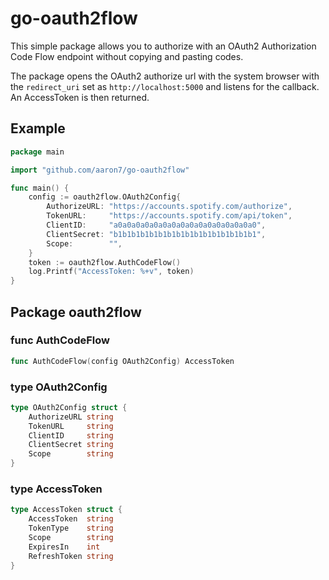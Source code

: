 go-oauth2flow
=============

This simple package allows you to authorize with an OAuth2 Authorization Code Flow
endpoint without copying and pasting codes.

The package opens the OAuth2 authorize url with the system browser with the `redirect_uri` set as
`http://localhost:5000` and listens for the callback. An AccessToken is then returned.

## Example

```go
package main

import "github.com/aaron7/go-oauth2flow"

func main() {
	config := oauth2flow.OAuth2Config{
		AuthorizeURL: "https://accounts.spotify.com/authorize",
		TokenURL:     "https://accounts.spotify.com/api/token",
		ClientID:     "a0a0a0a0a0a0a0a0a0a0a0a0a0a0a0a0",
		ClientSecret: "b1b1b1b1b1b1b1b1b1b1b1b1b1b1b1b1",
		Scope:        "",
	}
	token := oauth2flow.AuthCodeFlow()
	log.Printf("AccessToken: %+v", token)
}
```

## Package oauth2flow

### func AuthCodeFlow
```go
func AuthCodeFlow(config OAuth2Config) AccessToken
```


### type OAuth2Config

```go
type OAuth2Config struct {
	AuthorizeURL string
	TokenURL     string
	ClientID     string
	ClientSecret string
	Scope        string
}
```

### type AccessToken

```go
type AccessToken struct {
	AccessToken  string
	TokenType    string
	Scope        string
	ExpiresIn    int
	RefreshToken string
}
```

